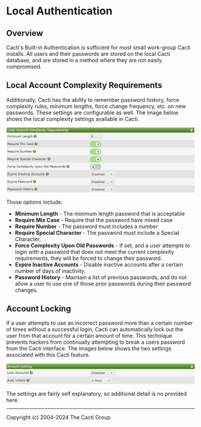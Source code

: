# Local Authentication

## Overview

Cacti's Built-in Authentication is sufficient for most small work-group Cacti
installs.  All users and their passwords are stored on the local Cacti
database, and are stored in a method where they are not easily compromised.

## Local Account Complexity Requirements

Additionally, Cacti has the ability to remember password history, force
complexity rules, minimum lengths, force change frequency, etc. on new
passwords.  These settings are configurable as well.  The image below
shows the local complexity settings available in Cacti.

![Local Complexity Settings](images/settings-auth-local-complexity.png)

Those options include:

- **Minimum Length** - The minimum length password that is acceptable
- **Require Mix Case** - Require that the password have mixed case
- **Require Number** - The password must includes a number.
- **Require Special Character** - The password must include a Special
  Character.
- **Force Complexity Upon Old Passwords** - If set, and a user attempts
  to login with a password that does not meet the current complexity
  requirements, they will be forced to change their password.
- **Expire Inactive Accounts** - Disable inactive accounts after
  a certain number of days of inactivity.
- **Password History** - Maintain a list of previous passwords, and
  do not allow a user to use one of those prior passwords during
  their password changes.

## Account Locking

If a user attempts to use an incorrect password more than a certain
number of times without a successful login, Cacti can automatically
lock out the user from that account for a certain amount of time.
This technique prevents hackers from continually attempting to
break a users password from the Cacti interface.  The images
below shows the two settings associated with this Cacti feature.

![Local Lockout Settings](images/settings-auth-local-locking.png)

The settings are fairly self explanatory, so additional detail is no
provided here.

---
Copyright (c) 2004-2024 The Cacti Group
